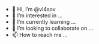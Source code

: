 - 👋 Hi, I’m @vl4sov
- 👀 I’m interested in ...
- 🌱 I’m currently learning ...
- 💞️ I’m looking to collaborate on ...
- 📫 How to reach me ...

<!---
vl4sov/vl4sov is a ✨ special ✨ repository because its `README.md` (this file) appears on your GitHub profile.
You can click the Preview link to take a look at your changes.
--->
